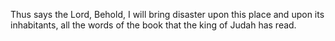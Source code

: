 Thus says the Lord, Behold, I will bring disaster upon this place and upon its inhabitants, all the words of the book that the king of Judah has read.
